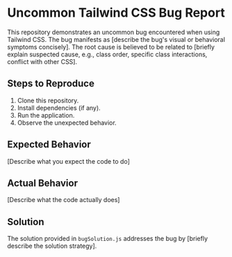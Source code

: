 # Uncommon Tailwind CSS Bug Report

This repository demonstrates an uncommon bug encountered when using Tailwind CSS. The bug manifests as [describe the bug's visual or behavioral symptoms concisely].  The root cause is believed to be related to [briefly explain suspected cause, e.g., class order, specific class interactions, conflict with other CSS].

## Steps to Reproduce

1. Clone this repository.
2. Install dependencies (if any).
3. Run the application.
4. Observe the unexpected behavior.

## Expected Behavior

[Describe what you expect the code to do]

## Actual Behavior

[Describe what the code actually does]

## Solution

The solution provided in `bugSolution.js` addresses the bug by [briefly describe the solution strategy].
